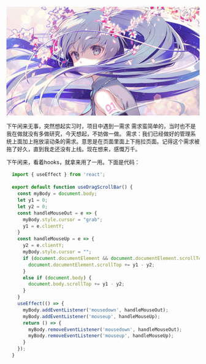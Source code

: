 ![test](https:github.com/../../images/59.jpg)

下午闲来无事，突然想起实习时，项目中遇到一需求
需求蛮简单的，当时也不是我在做就没有多做研究，今天想起，不妨做一做。
需求：我们已经做好的管理系统上面加上拖放滚动条的需求。意思是在页面里面上下拖拉页面。记得这个需求被拖了好久，直到我走还没有上线。现在想来，感慨万千。

下午闲来，看着hooks，就拿来用了一用。下面是代码：
```javascript
  import { useEffect } from 'react';

  export default function useDragScrollBar() {
    const myBody = document.body;
    let y1 = 0;
    let y2 = 0;
    const handleMouseOut = e => {
      myBody.style.cursor = "grab";
      y1 = e.clientY;
    }
    const handleMouseUp = e => {
      y2 = e.clientY;
      myBody.style.cursor = "";
      if (document.documentElement && document.documentElement.scrollTop) {
        document.documentElement.scrollTop += y1 - y2;
      }
      else if (document.body) {
        document.body.scrollTop += y1 - y2;
      }
    }
    useEffect(() => {
      myBody.addEventListener('mousedown', handleMouseOut);
      myBody.addEventListener('mouseup', handleMouseUp);
      return () => {
        myBody.removeEventListener('mousedown', handleMouseOut);
        myBody.removeEventListener('mouseup', handleMouseUp);
      }
    });
  }
```




